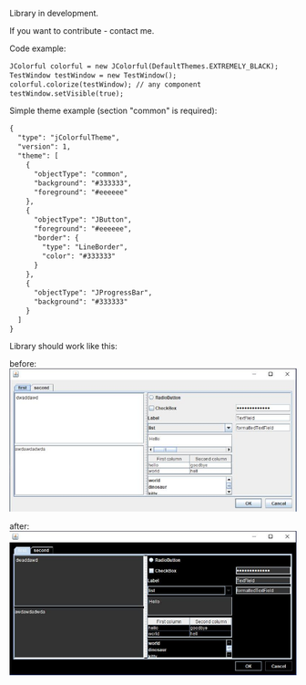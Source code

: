 Library in development.

If you want to contribute - contact me.

Code example:
```
JColorful colorful = new JColorful(DefaultThemes.EXTREMELY_BLACK);
TestWindow testWindow = new TestWindow();
colorful.colorize(testWindow); // any component
testWindow.setVisible(true);

```

Simple theme example (section "common" is required):
```
{
  "type": "jColorfulTheme",
  "version": 1,
  "theme": [
    {
      "objectType": "common",
      "background": "#333333",
      "foreground": "#eeeeee"
    },
    {
      "objectType": "JButton",
      "foreground": "#eeeeee",
      "border": {
        "type": "LineBorder",
        "color": "#333333"
      }
    },
    {
      "objectType": "JProgressBar",
      "background": "#333333"
    }
  ]
}
```

Library should work like this:

before:
<img src="/public/white.jpg" />

after:
<img src="/public/dark.jpg" />
